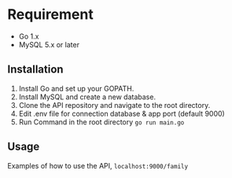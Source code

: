 # Requirement

- Go 1.x
- MySQL 5.x or later

## Installation

1. Install Go and set up your GOPATH.
2. Install MySQL and create a new database.
3. Clone the API repository and navigate to the root directory.
4. Edit .env file for connection database & app port (default 9000)
5. Run Command in the root directory ```go run main.go ```

## Usage

Examples of how to use the API, ``` localhost:9000/family ```